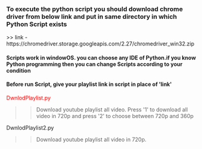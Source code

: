 <h3>To execute the python script you should download chrome driver from below link and put in same directory in which Python Script exists</h3>
>> link - https://chromedriver.storage.googleapis.com/2.27/chromedriver_win32.zip
<h4> Scripts work in windowOS. you can choose any IDE of Python.if you know Python programming then you can change Scripts according to your condition</h4>

<h4> Before run Script, give your playlist link in script in place of 'link'</h4>

<span style="color:red;"> DwnlodPlaylist.py </span>
>> Download youtube playlist all video. Press '1' to download all video in 720p and press '2' to choose between 720p and 360p

DwnlodPlaylist2.py
>>  Download youtube playlist all video in 720p.
